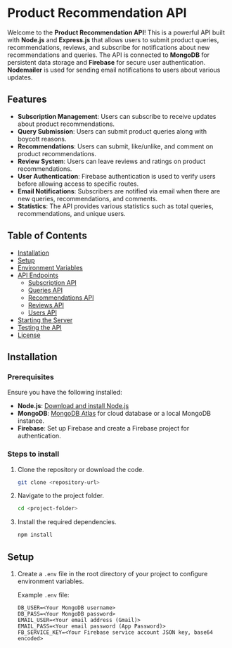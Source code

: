 # Product Recommendation API

Welcome to the **Product Recommendation API**! This is a powerful API built with **Node.js** and **Express.js** that allows users to submit product queries, recommendations, reviews, and subscribe for notifications about new recommendations and queries. The API is connected to **MongoDB** for persistent data storage and **Firebase** for secure user authentication. **Nodemailer** is used for sending email notifications to users about various updates.

## Features
- **Subscription Management**: Users can subscribe to receive updates about product recommendations.
- **Query Submission**: Users can submit product queries along with boycott reasons.
- **Recommendations**: Users can submit, like/unlike, and comment on product recommendations.
- **Review System**: Users can leave reviews and ratings on product recommendations.
- **User Authentication**: Firebase authentication is used to verify users before allowing access to specific routes.
- **Email Notifications**: Subscribers are notified via email when there are new queries, recommendations, and comments.
- **Statistics**: The API provides various statistics such as total queries, recommendations, and unique users.

## Table of Contents
- [Installation](#installation)
- [Setup](#setup)
- [Environment Variables](#environment-variables)
- [API Endpoints](#api-endpoints)
  - [Subscription API](#subscription-api)
  - [Queries API](#queries-api)
  - [Recommendations API](#recommendations-api)
  - [Reviews API](#reviews-api)
  - [Users API](#users-api)
- [Starting the Server](#starting-the-server)
- [Testing the API](#testing-the-api)
- [License](#license)

## Installation

### Prerequisites
Ensure you have the following installed:
- **Node.js**: [Download and install Node.js](https://nodejs.org/)
- **MongoDB**: [MongoDB Atlas](https://www.mongodb.com/cloud/atlas) for cloud database or a local MongoDB instance.
- **Firebase**: Set up Firebase and create a Firebase project for authentication.

### Steps to install
1. Clone the repository or download the code.
    ```bash
    git clone <repository-url>
    ```

2. Navigate to the project folder.
    ```bash
    cd <project-folder>
    ```

3. Install the required dependencies.
    ```bash
    npm install
    ```

## Setup

1. Create a `.env` file in the root directory of your project to configure environment variables.
   
   Example `.env` file:
   ```env
   DB_USER=<Your MongoDB username>
   DB_PASS=<Your MongoDB password>
   EMAIL_USER=<Your email address (Gmail)>
   EMAIL_PASS=<Your email password (App Password)>
   FB_SERVICE_KEY=<Your Firebase service account JSON key, base64 encoded>
